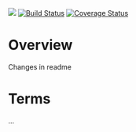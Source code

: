 [![](https://jitpack.io/v/scm4j/scm4j-deployer-api.svg)](https://jitpack.io/#scm4j/scm4j-deployer-api)
[![Build Status](https://travis-ci.org/scm4j/scm4j-deployer-api.svg?branch=master)](https://travis-ci.org/scm4j/scmj4-deployer-api)
[![Coverage Status](https://coveralls.io/repos/scm4j/scm4j-deployer-api/badge.png)](https://coveralls.io/r/scm4j/scm4j-deployer-api)

# Overview

Changes in readme

# Terms

...  
